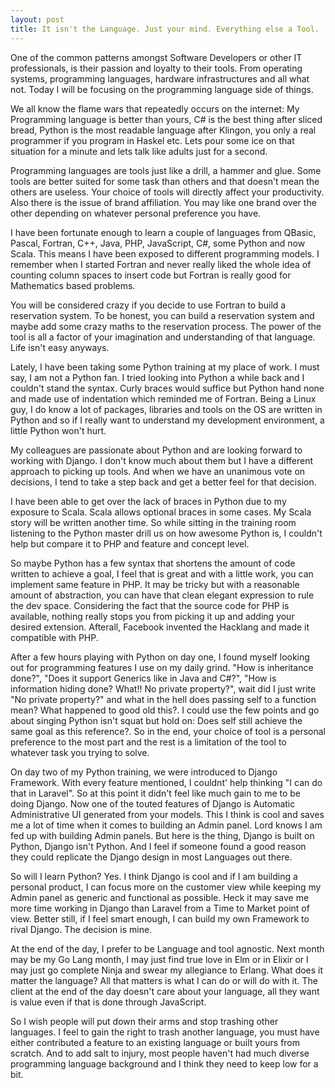 ```yaml
---
layout: post
title: It isn't the Language. Just your mind. Everything else a Tool.
---
```


One of the common patterns amongst Software Developers or other IT professionals, is their passion and loyalty to their tools. From operating systems, programming languages, hardware infrastructures and all what not. Today I will be focusing on the programming language side of things.

We all know the flame wars that repeatedly occurs on the internet: My Programming language is better than yours, C# is the best thing after sliced bread, Python is the most readable language after Klingon, you only a real programmer if you program in Haskel etc. Lets pour some ice on that situation for a minute and lets talk like adults just for a second.

Programming languages are tools just like a drill, a hammer and glue. Some tools are better suited for some task than others and that doesn't mean the others are useless. Your choice of tools will directly affect your productivity. Also there is the issue of brand affiliation. You may like one brand over the other depending on whatever personal preference you have.

I have been fortunate enough to learn a couple of languages from QBasic, Pascal, Fortran, C++, Java, PHP, JavaScript, C#, some Python and now Scala. This means I have been exposed to different programming models. I remember when I started Fortran and never really liked the whole idea of counting column spaces to insert code but Fortran is really good for Mathematics based problems.

You will be considered crazy if you decide to use Fortran to build a reservation system. To be honest, you can build a reservation system and maybe add some crazy maths to the reservation process. The power of the tool is all a factor of your imagination and understanding of that language. Life isn't easy anyways.

Lately, I have been taking some Python training at my place of work. I must say, I am not a Python fan. I tried looking into Python a while back and I couldn't stand the syntax. Curly braces would suffice but Python hand none and made use of indentation which reminded me of Fortran. Being a Linux guy, I do know a lot of packages, libraries and tools on the OS are written in Python and so if I really want to understand my development environment, a little Python won't hurt.

My colleagues are passionate about Python and are looking forward to working with Django. I don't know much about them but I have a different approach to picking up tools. And when we have an unanimous vote on decisions, I tend to take a step back and get a better feel for that decision.

I have been able to get over the lack of braces in Python due to my exposure to Scala. Scala allows optional braces in some cases. My Scala story will be written another time. So while sitting in the training room listening to the Python master drill us on how awesome Python is, I couldn't help but compare it to PHP and feature and concept level.

So maybe Python has a few syntax that shortens the amount of code written to achieve a goal, I feel that is great and with a little work, you can implement same feature in PHP. It may be tricky but with a reasonable amount of abstraction, you can have that clean elegant expression to rule the dev space. Considering the fact that the source code for PHP is available, nothing really stops you from picking it up and adding your desired extension. Afterall, Facebook invented the Hacklang and made it compatible with PHP.

After a few hours playing with Python on day one, I found myself looking out for programming features I use on my daily grind. "How is inheritance done?", "Does it support Generics like in Java and C#?", "How is information hiding done? What!! No private property?", wait did I just write "No private property?" and what in the hell does passing self to a function mean? What happened to good old this?. I could use the few points and go about singing Python isn't squat but hold on: Does self still achieve the same goal as this reference?. So in the end, your choice of tool is a personal preference to the most part and the rest is a limitation of the tool to whatever task you trying to solve.

On day two of my Python training, we were introduced to Django Framework. With every feature mentioned, I couldnt' help thinking "I can do that in Laravel". So at this point it didn't feel like much gain to me to be doing Django. Now one of the touted features of Django is Automatic Administrative UI generated from your models. This I think is cool and saves me a lot of time when it comes to building an Admin panel. Lord knows I am fed up with building Admin panels. But here is the thing, Django is built on Python, Django isn't Python. And I feel if someone found a good reason they could replicate the Django design in most Languages out there.

So will I learn Python? Yes. I think Django is cool and if I am building a personal product, I can focus more on the customer view while keeping my Admin panel as generic and functional as possible. Heck it may save me more time working in Django than Laravel from a Time to Market point of view. Better still, if I feel smart enough, I can build my own Framework to rival Django. The decision is mine.

At the end of the day, I prefer to be Language and tool agnostic. Next month may be my Go Lang month, I may just find true love in Elm or in Elixir or I may just go complete Ninja and swear my allegiance to Erlang. What does it matter the language? All that matters is what I can do or will do with it. The client at the end of the day doesn't care about your language, all they want is value even if that is done through JavaScript.

So I wish people will put down their arms and stop trashing other languages. I feel to gain the right to trash another language, you must have either contributed a feature to an existing language or built yours from scratch. And to add salt to injury, most people haven't had much diverse programming language background and I think they need to keep low for a bit.
